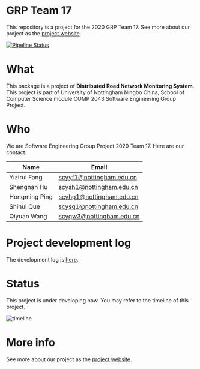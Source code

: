 # GRP Team 17

This repository is a project for the 2020 GRP Team 17. See more about our project as the [project website](http://cslinux.nottingham.edu.cn/~Team202017/).

[![Pipeline Status](https://csprojects.nottingham.edu.cn/2020_grp_17/badges/master/pipeline.svg)](https://csprojects.nottingham.edu.cn/2020_grp_17/-/commits/master)

# What

This package is a project of **Distributed Road Network Monitoring System**. This project is part of University of Nottingham Ningbo China, School of Computer Science module COMP 2043 Software Engineering Group Project. 

# Who

We are Software Engineering Group Project 2020 Team 17. Here are our contact.

| Name          | Email                                                       |
| ------------- | ----------------------------------------------------------- |
| Yizirui Fang  | [scyyf1@nottingham.edu.cn](mailto:scyyf1@nottingham.edu.cn) |
| Shengnan Hu   | [scysh1@nottingham.edu.cn](mailto:scysh1@nottingham.edu.cn) |
| Hongming Ping | [scyhp1@nottingham.edu.cn](mailto:scyhp1@nottingham.edu.cn) |
| Shihui Que    | [scysq1@nottingham.edu.cn](mailto:scysq1@nottingham.edu.cn) |
| Qiyuan Wang   | [scyqw3@nottingham.edu.cn](mailto:scyqw3@nottingham.edu.cn) |



# Project development log

The development log is [here](../log/devLog.md).

# Status

This project is under developing now. You may refer to the timeline of this project.

![timeline](../images/timeline.png)

# More info

See more about our project as the [project website](http://cslinux.nottingham.edu.cn/~Team202017/).
